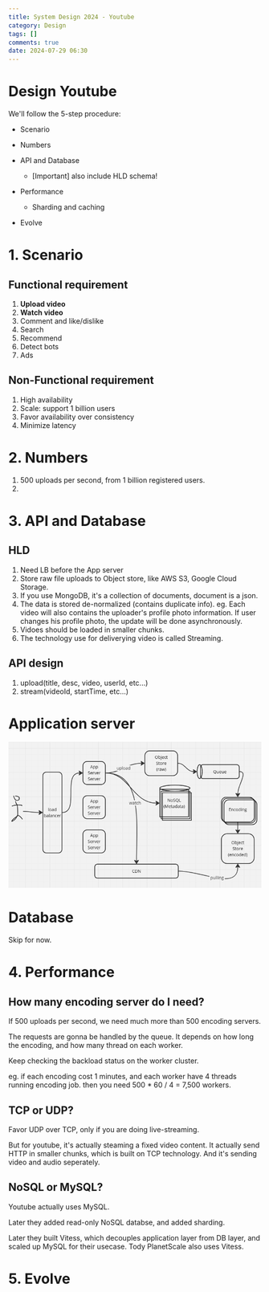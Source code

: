 ```yaml
---
title: System Design 2024 - Youtube
category: Design
tags: []
comments: true
date: 2024-07-29 06:30
---
```



# Design Youtube

We'll follow the 5-step procedure:

* Scenario

* Numbers

* API and Database
    * [Important] also include HLD schema!

* Performance
    * Sharding and caching

* Evolve

# 1. Scenario

## Functional requirement

1. __Upload video__
1. __Watch video__
1. Comment and like/dislike
1. Search
1. Recommend
1. Detect bots
1. Ads

## Non-Functional requirement

1. High availability
1. Scale: support 1 billion users
1. Favor availability over consistency
1. Minimize latency

# 2. Numbers

1. 500 uploads per second, from 1 billion registered users. 
1. 

# 3. API and Database

## HLD

1. Need LB before the App server
1. Store raw file uploads to Object store, like AWS S3, Google Cloud Storage. 
1. If you use MongoDB, it's a collection of documents, document is a json. 
1. The data is stored de-normalized (contains duplicate info). eg. Each video will also contains the uploader's profile photo information. If user changes his profile photo, the update will be done asynchronously. 
1. Vidoes should be loaded in smaller chunks. 
1. The technology use for deliverying video is called Streaming. 

## API design

1. upload(title, desc, video, userId, etc...)
1. stream(videoId, startTime, etc...)

# Application server

![](/images/system-design-youtube-1.png)

# Database

Skip for now.

# 4. Performance

## How many encoding server do I need?

If 500 uploads per second, we need much more than 500 encoding servers. 

The requests are gonna be handled by the queue. It depends on how long the encoding, and how many thread on each worker. 

Keep checking the backload status on the worker cluster. 

eg. if each encoding cost 1 minutes, and each worker have 4 threads running encoding job. then you need 500 * 60 / 4 = 7,500 workers. 

## TCP or UDP?

Favor UDP over TCP, only if you are doing live-streaming. 

But for youtube, it's actually steaming a fixed video content. It actually send HTTP in smaller chunks, which is built on TCP technology. And it's sending video and audio seperately. 

## NoSQL or MySQL?

Youtube actually uses MySQL.

Later they added read-only NoSQL databse, and added sharding. 

Later they built Vitess, which decouples application layer from DB layer, and scaled up MySQL for their usecase. Tody PlanetScale also uses Vitess. 

# 5. Evolve

